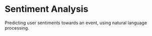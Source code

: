 # Sentiment Analysis

Predicting user sentiments towards an event, using natural language processing.
